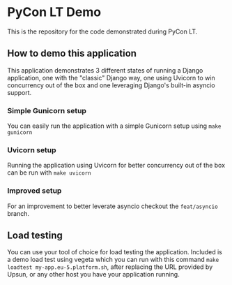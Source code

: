 # PyCon LT Demo

This is the repository for the code demonstrated during PyCon LT.

## How to demo this application

This application demonstrates 3 different states of running a Django application, one with the "classic" Django way, one using Uvicorn to win concurrency out of the box and one leveraging Django's built-in asyncio support.

### Simple Gunicorn setup

You can easily run the application with a simple Gunicorn setup using `make gunicorn`

### Uvicorn setup

Running the application using Uvicorn for better concurrency out of the box can be run with `make uvicorn`

### Improved setup

For an improvement to better leverate asyncio checkout the `feat/asyncio` branch.

## Load testing

You can use your tool of choice for load testing the application. Included is a demo load test using vegeta which you can run with this command `make loadtest my-app.eu-5.platform.sh`, after replacing the URL provided by Upsun, or any other host you have your application running.
